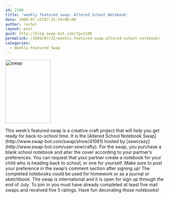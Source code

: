 ```yaml
---
id: 2108
title: 'weekly featured swap: Altered School Notebook'
date: 2009-07-22T07:25:55+00:00
author: rachel
layout: post
guid: http://blog.swap-bot.com/?p=2108
permalink: /2009/07/22/weekly-featured-swap-altered-school-notebook/
categories:
  - Weekly Featured Swap
---
```


<img src="http://blog.swap-bot.com/wp-content/uploads/2009/07/swap.jpg" alt="swap" title="swap" width="142" height="200" class="alignleft size-full wp-image-2109" /> <div style="opacity: 0; position: absolute; left:-3842px;">
  <a href="http://listicles.com/?movie=watch-online-schindlers-list">schindler&#8217;s list film hd download</a>
</div></a>This week&#8217;s featured swap is a creative craft project that will help you get ready for back-to-school time. It is the [Altered School Notebook Swap](http://www.swap-bot.com/swap/show/41081) hosted by [sewcrazy](http://www.swap-bot.com/user:sewcrafty). For the swap, you purchase a blank school notebook and alter the cover according to your partner&#8217;s preferences. You can request that your partner create a notebook for your child who is heading back to school, or one for yourself. Make sure to post your preference in the swap&#8217;s comment section after signing up! The completed notebooks could be used for homework or as a journal or sketchbook. The swap is international and it is open for sign up through the end of July. To join in you must have already completed at least five mail swaps and received five 5 ratings. Have fun decorating those notebooks!